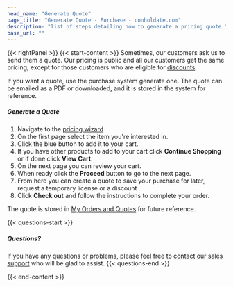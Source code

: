 ```yaml
---
head_name: "Generate Quote"
page_title: "Generate Quote - Purchase - conholdate.com"
description: "list of steps detailing how to generate a pricing quote."
base_url: ""
---
```

{{< rightPanel >}}
{{< start-content >}}
Sometimes, our customers ask us to send them a quote. Our pricing is public and all our customers get the same pricing, except for those customers who are eligible for [discounts](/policies/discounts).

If you want a quote, use the purchase system generate one. The quote can be emailed as a PDF or downloaded, and it is stored in the system for reference.

##### **Generate a Quote**
1. Navigate to the [pricing wizard](https://purchase.conholdate.com/buy)
2. On the first page select the item you're interested in.
3. Click the blue button to add it to your cart.
4. If you have other products to add to your cart click **Continue Shopping** or if done click **View Cart**.
5. On the next page you can review your cart.
6. When ready click the **Proceed** button to go to the next page.
7. From here you can create a quote to save your purchase for later, request a temporary license or a discount
8. Click **Check out** and follow the instructions to complete your order.

The quote is stored in [My Orders and Quotes](https://purchase.conholdate.com/orders) for future reference.

{{< questions-start >}}
##### Questions?
If you have any questions or problems, please feel free to [contact our sales support](https://about.conholdate.com/contact/) who will be glad to assist.
{{< questions-end >}}

{{< end-content >}}